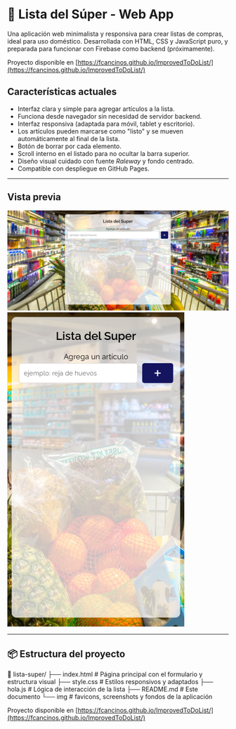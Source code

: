 # 🛒 Lista del Súper - Web App

Una aplicación web minimalista y responsiva para crear listas de compras, ideal para uso doméstico. Desarrollada con HTML, CSS y JavaScript puro, y preparada para funcionar con Firebase como backend (próximamente).

Proyecto disponible en [https://fcancinos.github.io/ImprovedToDoList/](https://fcancinos.github.io/ImprovedToDoList/)

## Características actuales

- Interfaz clara y simple para agregar artículos a la lista.
- Funciona desde navegador sin necesidad de servidor backend.
- Interfaz responsiva (adaptada para móvil, tablet y escritorio).
- Los artículos pueden marcarse como "listo" y se mueven automáticamente al final de la lista.
- Botón de borrar por cada elemento.
- Scroll interno en el listado para no ocultar la barra superior.
- Diseño visual cuidado con fuente *Raleway* y fondo centrado.
- Compatible con despliegue en GitHub Pages.

---

##  Vista previa

![desktop](./img/screenshots/desktop-view.png)
![mobile](./img/screenshots/mobile-view.png)

---

## 📦 Estructura del proyecto

📁 lista-super/
├── index.html # Página principal con el formulario y estructura visual
├── style.css # Estilos responsivos y adaptados
├── hola.js # Lógica de interacción de la lista
├──  README.md # Este documento
└── img # favicons, screenshots y fondos de la aplicación


Proyecto disponible en [https://fcancinos.github.io/ImprovedToDoList/](https://fcancinos.github.io/ImprovedToDoList/)